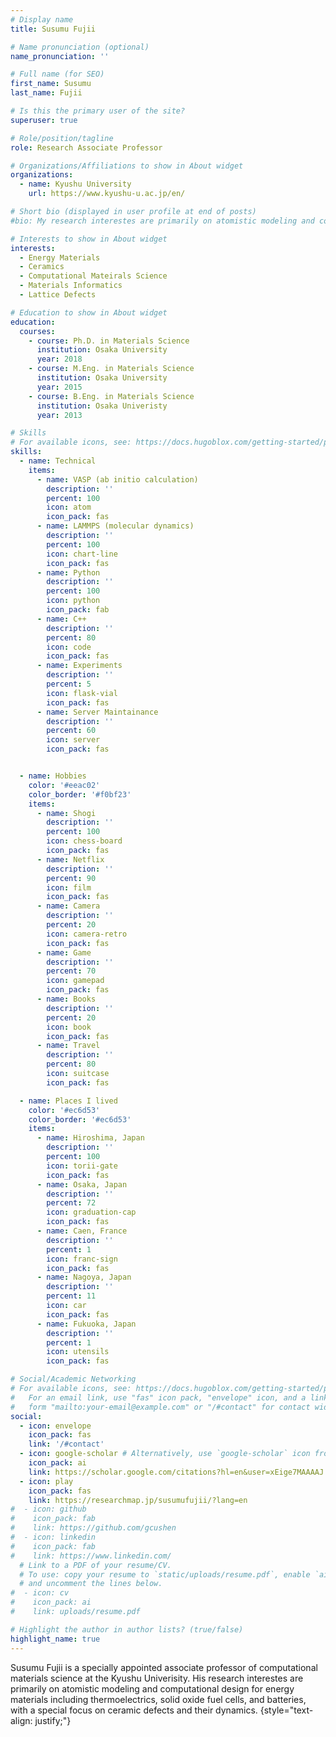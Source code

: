 ```yaml
---
# Display name
title: Susumu Fujii

# Name pronunciation (optional)
name_pronunciation: ''

# Full name (for SEO)
first_name: Susumu
last_name: Fujii

# Is this the primary user of the site?
superuser: true

# Role/position/tagline
role: Research Associate Professor

# Organizations/Affiliations to show in About widget
organizations:
  - name: Kyushu University
    url: https://www.kyushu-u.ac.jp/en/

# Short bio (displayed in user profile at end of posts)
#bio: My research interestes are primarily on atomistic modeling and computational design for energy materials including thermoelectrics, solid oxide fuel cells, and batteries, with a special focus on ceramic defects and their dynamics.

# Interests to show in About widget
interests:
  - Energy Materials
  - Ceramics
  - Computational Mateirals Science
  - Materials Informatics
  - Lattice Defects

# Education to show in About widget
education:
  courses:
    - course: Ph.D. in Materials Science
      institution: Osaka University
      year: 2018
    - course: M.Eng. in Materials Science
      institution: Osaka University
      year: 2015
    - course: B.Eng. in Materials Science
      institution: Osaka Univeristy
      year: 2013

# Skills
# For available icons, see: https://docs.hugoblox.com/getting-started/page-builder/#icons
skills:
  - name: Technical
    items:
      - name: VASP (ab initio calculation)
        description: ''
        percent: 100
        icon: atom
        icon_pack: fas
      - name: LAMMPS (molecular dynamics)
        description: ''
        percent: 100
        icon: chart-line
        icon_pack: fas
      - name: Python
        description: ''
        percent: 100
        icon: python
        icon_pack: fab
      - name: C++
        description: ''
        percent: 80
        icon: code
        icon_pack: fas
      - name: Experiments
        description: ''
        percent: 5
        icon: flask-vial
        icon_pack: fas
      - name: Server Maintainance
        description: ''
        percent: 60
        icon: server
        icon_pack: fas


  - name: Hobbies
    color: '#eeac02'
    color_border: '#f0bf23'
    items:
      - name: Shogi
        description: ''
        percent: 100
        icon: chess-board
        icon_pack: fas
      - name: Netflix
        description: ''
        percent: 90
        icon: film
        icon_pack: fas
      - name: Camera
        description: ''
        percent: 20
        icon: camera-retro
        icon_pack: fas
      - name: Game
        description: ''
        percent: 70
        icon: gamepad
        icon_pack: fas
      - name: Books
        description: ''
        percent: 20
        icon: book
        icon_pack: fas
      - name: Travel
        description: ''
        percent: 80
        icon: suitcase
        icon_pack: fas

  - name: Places I lived
    color: '#ec6d53'
    color_border: '#ec6d53'
    items:
      - name: Hiroshima, Japan
        description: ''
        percent: 100
        icon: torii-gate
        icon_pack: fas
      - name: Osaka, Japan
        description: ''
        percent: 72
        icon: graduation-cap
        icon_pack: fas
      - name: Caen, France
        description: ''
        percent: 1
        icon: franc-sign
        icon_pack: fas
      - name: Nagoya, Japan
        description: ''
        percent: 11
        icon: car
        icon_pack: fas
      - name: Fukuoka, Japan
        description: ''
        percent: 1
        icon: utensils
        icon_pack: fas

# Social/Academic Networking
# For available icons, see: https://docs.hugoblox.com/getting-started/page-builder/#icons
#   For an email link, use "fas" icon pack, "envelope" icon, and a link in the
#   form "mailto:your-email@example.com" or "/#contact" for contact widget.
social:
  - icon: envelope
    icon_pack: fas
    link: '/#contact'
  - icon: google-scholar # Alternatively, use `google-scholar` icon from `ai` icon pack
    icon_pack: ai
    link: https://scholar.google.com/citations?hl=en&user=xEige7MAAAAJ
  - icon: play
    icon_pack: fas
    link: https://researchmap.jp/susumufujii/?lang=en
#  - icon: github
#    icon_pack: fab
#    link: https://github.com/gcushen
#  - icon: linkedin
#    icon_pack: fab
#    link: https://www.linkedin.com/
  # Link to a PDF of your resume/CV.
  # To use: copy your resume to `static/uploads/resume.pdf`, enable `ai` icons in `params.yaml`,
  # and uncomment the lines below.
#  - icon: cv
#    icon_pack: ai
#    link: uploads/resume.pdf

# Highlight the author in author lists? (true/false)
highlight_name: true
---
```

Susumu Fujii is a specially appointed associate professor of computational materials science at the Kyushu Univerisity. His research interestes are primarily on atomistic modeling and computational design for energy materials including thermoelectrics, solid oxide fuel cells, and batteries, with a special focus on ceramic defects and their dynamics.
{style="text-align: justify;"}
